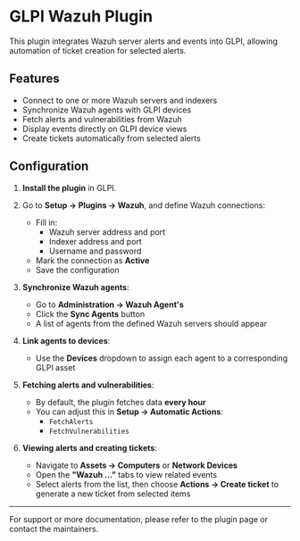 # GLPI Wazuh Plugin

This plugin integrates Wazuh server alerts and events into GLPI, allowing automation of ticket creation for selected alerts.

## Features

- Connect to one or more Wazuh servers and indexers
- Synchronize Wazuh agents with GLPI devices
- Fetch alerts and vulnerabilities from Wazuh
- Display events directly on GLPI device views
- Create tickets automatically from selected alerts

## Configuration

1. **Install the plugin** in GLPI.

2. Go to **Setup → Plugins → Wazuh**, and define Wazuh connections:
    - Fill in:
        - Wazuh server address and port
        - Indexer address and port
        - Username and password
    - Mark the connection as **Active**
    - Save the configuration

3. **Synchronize Wazuh agents**:
    - Go to **Administration → Wazuh Agent's**
    - Click the **Sync Agents** button
    - A list of agents from the defined Wazuh servers should appear

4. **Link agents to devices**:
    - Use the **Devices** dropdown to assign each agent to a corresponding GLPI asset

5. **Fetching alerts and vulnerabilities**:
    - By default, the plugin fetches data **every hour**
    - You can adjust this in **Setup → Automatic Actions**:
        - `FetchAlerts`
        - `FetchVulnerabilities`

6. **Viewing alerts and creating tickets**:
    - Navigate to **Assets → Computers** or **Network Devices**
    - Open the **"Wazuh ..."** tabs to view related events
    - Select alerts from the list, then choose **Actions → Create ticket** to generate a new ticket from selected items

---

For support or more documentation, please refer to the plugin page or contact the maintainers.

